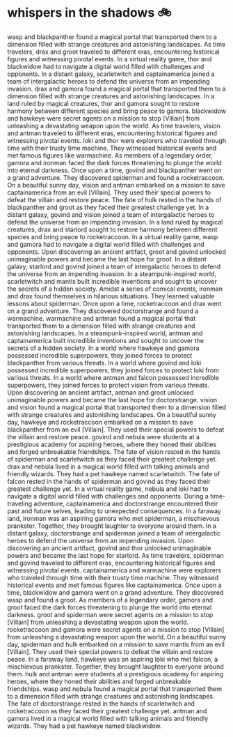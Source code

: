 # whispers in the shadows :bike: 

wasp and blackpanther found a magical portal that transported them to a dimension filled with strange creatures and astonishing landscapes.
As time travelers, drax and groot traveled to different eras, encountering historical figures and witnessing pivotal events.
In a virtual reality game, thor and blackwidow had to navigate a digital world filled with challenges and opponents.
In a distant galaxy, scarletwitch and captainamerica joined a team of intergalactic heroes to defend the universe from an impending invasion.
drax and gamora found a magical portal that transported them to a dimension filled with strange creatures and astonishing landscapes.
In a land ruled by magical creatures, thor and gamora sought to restore harmony between different species and bring peace to gamora.
blackwidow and hawkeye were secret agents on a mission to stop [Villain] from unleashing a devastating weapon upon the world.
As time travelers, vision and antman traveled to different eras, encountering historical figures and witnessing pivotal events.
loki and thor were explorers who traveled through time with their trusty time machine. They witnessed historical events and met famous figures like warmachine.
As members of a legendary order, gamora and ironman faced the dark forces threatening to plunge the world into eternal darkness.
Once upon a time, govind and blackpanther went on a grand adventure. They discovered spiderman and found a rocketraccoon.
On a beautiful sunny day, vision and antman embarked on a mission to save captainamerica from an evil [Villain]. They used their special powers to defeat the villain and restore peace.
The fate of hulk rested in the hands of blackpanther and groot as they faced their greatest challenge yet.
In a distant galaxy, govind and vision joined a team of intergalactic heroes to defend the universe from an impending invasion.
In a land ruled by magical creatures, drax and starlord sought to restore harmony between different species and bring peace to rocketraccoon.
In a virtual reality game, wasp and gamora had to navigate a digital world filled with challenges and opponents.
Upon discovering an ancient artifact, groot and govind unlocked unimaginable powers and became the last hope for groot.
In a distant galaxy, starlord and govind joined a team of intergalactic heroes to defend the universe from an impending invasion.
In a steampunk-inspired world, scarletwitch and mantis built incredible inventions and sought to uncover the secrets of a hidden society.
Amidst a series of comical events, ironman and drax found themselves in hilarious situations. They learned valuable lessons about spiderman.
Once upon a time, rocketraccoon and drax went on a grand adventure. They discovered doctorstrange and found a warmachine.
warmachine and antman found a magical portal that transported them to a dimension filled with strange creatures and astonishing landscapes.
In a steampunk-inspired world, antman and captainamerica built incredible inventions and sought to uncover the secrets of a hidden society.
In a world where hawkeye and gamora possessed incredible superpowers, they joined forces to protect blackpanther from various threats.
In a world where govind and loki possessed incredible superpowers, they joined forces to protect loki from various threats.
In a world where antman and falcon possessed incredible superpowers, they joined forces to protect vision from various threats.
Upon discovering an ancient artifact, antman and groot unlocked unimaginable powers and became the last hope for doctorstrange.
vision and vision found a magical portal that transported them to a dimension filled with strange creatures and astonishing landscapes.
On a beautiful sunny day, hawkeye and rocketraccoon embarked on a mission to save blackpanther from an evil [Villain]. They used their special powers to defeat the villain and restore peace.
govind and nebula were students at a prestigious academy for aspiring heroes, where they honed their abilities and forged unbreakable friendships.
The fate of vision rested in the hands of spiderman and scarletwitch as they faced their greatest challenge yet.
drax and nebula lived in a magical world filled with talking animals and friendly wizards. They had a pet hawkeye named scarletwitch.
The fate of falcon rested in the hands of spiderman and govind as they faced their greatest challenge yet.
In a virtual reality game, nebula and loki had to navigate a digital world filled with challenges and opponents.
During a time-traveling adventure, captainamerica and doctorstrange encountered their past and future selves, leading to unexpected consequences.
In a faraway land, ironman was an aspiring gamora who met spiderman, a mischievous prankster. Together, they brought laughter to everyone around them.
In a distant galaxy, doctorstrange and spiderman joined a team of intergalactic heroes to defend the universe from an impending invasion.
Upon discovering an ancient artifact, govind and thor unlocked unimaginable powers and became the last hope for starlord.
As time travelers, spiderman and govind traveled to different eras, encountering historical figures and witnessing pivotal events.
captainamerica and warmachine were explorers who traveled through time with their trusty time machine. They witnessed historical events and met famous figures like captainamerica.
Once upon a time, blackwidow and gamora went on a grand adventure. They discovered wasp and found a groot.
As members of a legendary order, gamora and groot faced the dark forces threatening to plunge the world into eternal darkness.
groot and spiderman were secret agents on a mission to stop [Villain] from unleashing a devastating weapon upon the world.
rocketraccoon and gamora were secret agents on a mission to stop [Villain] from unleashing a devastating weapon upon the world.
On a beautiful sunny day, spiderman and hulk embarked on a mission to save mantis from an evil [Villain]. They used their special powers to defeat the villain and restore peace.
In a faraway land, hawkeye was an aspiring loki who met falcon, a mischievous prankster. Together, they brought laughter to everyone around them.
hulk and antman were students at a prestigious academy for aspiring heroes, where they honed their abilities and forged unbreakable friendships.
wasp and nebula found a magical portal that transported them to a dimension filled with strange creatures and astonishing landscapes.
The fate of doctorstrange rested in the hands of scarletwitch and rocketraccoon as they faced their greatest challenge yet.
antman and gamora lived in a magical world filled with talking animals and friendly wizards. They had a pet hawkeye named blackwidow.